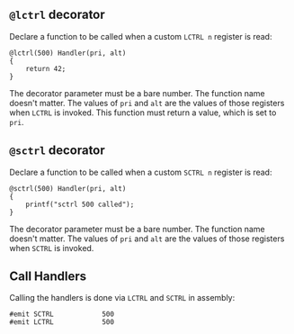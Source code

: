 ## `@lctrl` decorator

Declare a function to be called when a custom `LCTRL n` register is read:

```pawn
@lctrl(500) Handler(pri, alt)
{
	return 42;
}
```

The decorator parameter must be a bare number.  The function name doesn't matter.  The values of
`pri` and `alt` are the values of those registers when `LCTRL` is invoked.  This function must
return a value, which is set to `pri`.

## `@sctrl` decorator

Declare a function to be called when a custom `SCTRL n` register is read:

```pawn
@sctrl(500) Handler(pri, alt)
{
	printf("sctrl 500 called");
}
```

The decorator parameter must be a bare number.  The function name doesn't matter.  The values of
`pri` and `alt` are the values of those registers when `SCTRL` is invoked.

## Call Handlers

Calling the handlers is done via `LCTRL` and `SCTRL` in assembly:

```pawn
#emit SCTRL            500
#emit LCTRL            500
```

